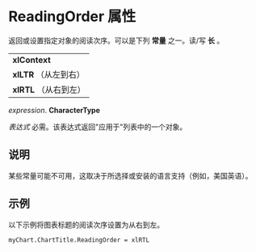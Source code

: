 
# ReadingOrder 属性

返回或设置指定对象的阅读次序。可以是下列 **常量** 之一。读/写 **长** 。


||
|:-----|
|**xlContext**|
|**xlLTR** （从左到右）|
|**xlRTL** （从右到左）|

 _expression_. **CharacterType**

 _表达式_ 必需。该表达式返回"应用于"列表中的一个对象。

## 说明

某些常量可能不可用，这取决于所选择或安装的语言支持（例如，美国英语）。


## 示例

以下示例将图表标题的阅读次序设置为从右到左。


```
myChart.ChartTitle.ReadingOrder = xlRTL
```

